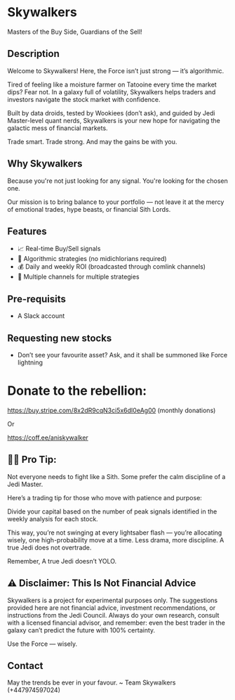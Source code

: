 # Skywalkers
Masters of the Buy Side, Guardians of the Sell!

## Description
Welcome to Skywalkers! Here, the Force isn’t just strong — it’s algorithmic.

Tired of feeling like a moisture farmer on Tatooine every time the market dips? Fear not. In a galaxy full of volatility, Skywalkers helps traders and investors navigate the stock market with confidence.

Built by data droids, tested by Wookiees (don’t ask), and guided by Jedi Master-level quant nerds, Skywalkers is your new hope for navigating the galactic mess of financial markets.

Trade smart. Trade strong. And may the gains be with you.

## Why Skywalkers
Because you're not just looking for any signal. You're looking for the chosen one.

Our mission is to bring balance to your portfolio — not leave it at the mercy of emotional trades, hype beasts, or financial Sith Lords.

## Features
- 📈 Real-time Buy/Sell signals
- 🤖 Algorithmic strategies (no midichlorians required)
- 💰 Daily and weekly ROI (broadcasted through comlink channels)
- 📢 Multiple channels for multiple strategies

## Pre-requisits
- A Slack account

## Requesting new stocks
- Don’t see your favourite asset? Ask, and it shall be summoned like Force lightning

# Donate to the rebellion: 

https://buy.stripe.com/8x2dR9cqN3ci5x6dI0eAg00 (monthly donations)

Or

https://coff.ee/aniskywalker

## 🧘‍♂️ Pro Tip:
Not everyone needs to fight like a Sith. Some prefer the calm discipline of a Jedi Master.

Here’s a trading tip for those who move with patience and purpose:

Divide your capital based on the number of peak signals identified in the weekly analysis for each stock.

This way, you’re not swinging at every lightsaber flash — you’re allocating wisely, one high-probability move at a time. Less drama, more discipline. A true Jedi does not overtrade.

Remember, A true Jedi doesn’t YOLO.

## ⚠️ Disclaimer: This Is Not Financial Advice
Skywalkers is a project for experimental purposes only.
The suggestions provided here are not financial advice, investment recommendations, or instructions from the Jedi Council.
Always do your own research, consult with a licensed financial advisor, and remember: even the best trader in the galaxy can’t predict the future with 100% certainty.

Use the Force — wisely.





## Contact
May the trends be ever in your favour.
~ Team Skywalkers (+447974597024)
